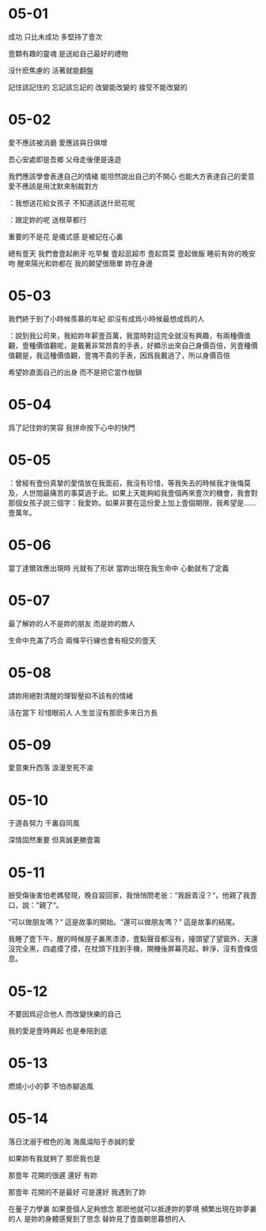 # 05-01

成功 只比未成功 多堅持了壹次

壹顆有趣的靈魂 是送給自己最好的禮物

沒什麽焦慮的 活著就能翻盤

記住該記住的 忘記該忘記的 改變能改變的 接受不能改變的

# 05-02

愛不應該被消磨 愛應該與日俱增

吾心安處即是吾鄉 父母走後便是遠遊

我們應該學會表達自己的情緒 能坦然說出自己的不開心 也能大方表達自己的愛意 愛不應該是用沈默來制裁對方

：我想送花給女孩子 不知道該送什麽花呢

：跟定妳的呢 送根草都行

重要的不是花 是儀式感 是被記在心裏

總有壹天 我們會壹起刷牙 吃早餐 壹起逛超市 壹起買菜 壹起做飯 睡前有妳的晚安吻 醒來陽光和妳都在 我的願望很簡單 妳在身邊

# 05-03

我們終于到了小時候羨慕的年紀 卻沒有成爲小時候最想成爲的人

：說到我公司來，我給妳年薪壹百萬，我當時對這完全就沒有興趣，有兩種價值觀，壹種價值觀呢，是戴著非常昂貴的手表，好顯示出來自己身價百倍，另壹種價值觀是，我這種價值觀，壹塊不貴的手表，因爲我戴過了，所以身價百倍

希望妳直面自己的出身 而不是把它當作枷鎖

# 05-04

爲了記住妳的笑容 我拼命按下心中的快門

# 05-05

：曾經有壹份真摯的愛情放在我面前，我沒有珍惜，等我失去的時候我才後悔莫及，人世間最痛苦的事莫過于此。如果上天能夠給我壹個再來壹次的機會，我會對那個女孩子說三個字：我愛妳。如果非要在這份愛上加上壹個期限，我希望是…… 壹萬年。

# 05-06

當丁達爾效應出現時 光就有了形狀 當妳出現在我生命中 心動就有了定義

# 05-07

最了解妳的人不是妳的朋友 而是妳的敵人

生命中充滿了巧合 兩條平行線也會有相交的壹天

# 05-08

請妳用絕對清醒的理智壓抑不該有的情緒

活在當下 珍惜眼前人 人生並沒有那麽多來日方長

# 05-09

愛意東升西落 浪漫至死不渝

# 05-10

于道各努力 千裏自同風

深情固然重要 但真誠更勝壹籌

# 05-11

臉受傷後害怕老媽發現，晚自習回家，我悄悄問老爸：“我臉青沒？“，他親了我壹口，說：”親了“。

“可以做朋友嗎？“ 這是故事的開始。“還可以做朋友嗎？” 這是故事的結尾。

我睡了壹下午，醒的時候屋子裏黑漆漆，壹點聲音都沒有，擡頭望了望窗外，天還沒完全黑，四處摸了摸，在枕頭下找到手機，開機後屏幕亮起，幹淨，沒有壹條信息。

# 05-12

不要因爲迎合他人 而改變快樂的自己

我的愛是壹時興起 也是奉陪到底

# 05-13

燃燒小小的夢 不怕赤腳追風

# 05-14

落日沈溺于橙色的海 海風淪陷于赤誠的愛

如果妳有我就夠了 那麽我也是

那壹年 花開的很遲 還好 有妳

那壹年 花開的不是最好 可是還好 我遇到了妳

在量子力學裏 如果壹個人足夠想念 那麽他就可以抵達妳的夢境 頻繁出現在妳夢裏的人 是妳的身體感覺到了思念 替妳見了壹面朝思暮想的人